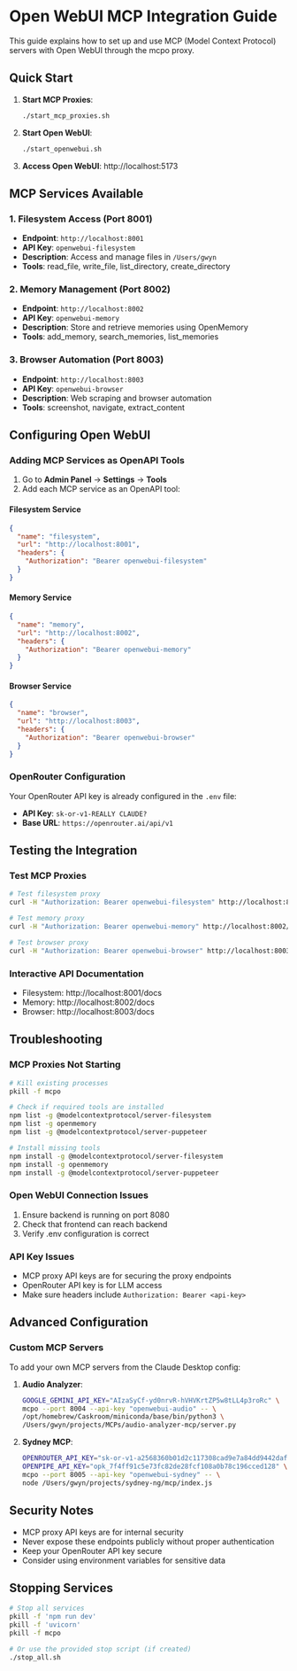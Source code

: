 # Open WebUI MCP Integration Guide

This guide explains how to set up and use MCP (Model Context Protocol) servers with Open WebUI through the mcpo proxy.

## Quick Start

1. **Start MCP Proxies**:
   ```bash
   ./start_mcp_proxies.sh
   ```

2. **Start Open WebUI**:
   ```bash
   ./start_openwebui.sh
   ```

3. **Access Open WebUI**: http://localhost:5173

## MCP Services Available

### 1. Filesystem Access (Port 8001)
- **Endpoint**: `http://localhost:8001`
- **API Key**: `openwebui-filesystem`
- **Description**: Access and manage files in `/Users/gwyn`
- **Tools**: read_file, write_file, list_directory, create_directory

### 2. Memory Management (Port 8002)
- **Endpoint**: `http://localhost:8002`
- **API Key**: `openwebui-memory`
- **Description**: Store and retrieve memories using OpenMemory
- **Tools**: add_memory, search_memories, list_memories

### 3. Browser Automation (Port 8003)
- **Endpoint**: `http://localhost:8003`
- **API Key**: `openwebui-browser`
- **Description**: Web scraping and browser automation
- **Tools**: screenshot, navigate, extract_content

## Configuring Open WebUI

### Adding MCP Services as OpenAPI Tools

1. Go to **Admin Panel** → **Settings** → **Tools**
2. Add each MCP service as an OpenAPI tool:

#### Filesystem Service
```json
{
  "name": "filesystem",
  "url": "http://localhost:8001",
  "headers": {
    "Authorization": "Bearer openwebui-filesystem"
  }
}
```

#### Memory Service
```json
{
  "name": "memory",
  "url": "http://localhost:8002",
  "headers": {
    "Authorization": "Bearer openwebui-memory"
  }
}
```

#### Browser Service
```json
{
  "name": "browser",
  "url": "http://localhost:8003",
  "headers": {
    "Authorization": "Bearer openwebui-browser"
  }
}
```

### OpenRouter Configuration

Your OpenRouter API key is already configured in the `.env` file:
- **API Key**: `sk-or-v1-REALLY CLAUDE?`
- **Base URL**: `https://openrouter.ai/api/v1`

## Testing the Integration

### Test MCP Proxies
```bash
# Test filesystem proxy
curl -H "Authorization: Bearer openwebui-filesystem" http://localhost:8001/docs

# Test memory proxy  
curl -H "Authorization: Bearer openwebui-memory" http://localhost:8002/docs

# Test browser proxy
curl -H "Authorization: Bearer openwebui-browser" http://localhost:8003/docs
```

### Interactive API Documentation
- Filesystem: http://localhost:8001/docs
- Memory: http://localhost:8002/docs
- Browser: http://localhost:8003/docs

## Troubleshooting

### MCP Proxies Not Starting
```bash
# Kill existing processes
pkill -f mcpo

# Check if required tools are installed
npm list -g @modelcontextprotocol/server-filesystem
npm list -g openmemory
npm list -g @modelcontextprotocol/server-puppeteer

# Install missing tools
npm install -g @modelcontextprotocol/server-filesystem
npm install -g openmemory  
npm install -g @modelcontextprotocol/server-puppeteer
```

### Open WebUI Connection Issues
1. Ensure backend is running on port 8080
2. Check that frontend can reach backend
3. Verify .env configuration is correct

### API Key Issues
- MCP proxy API keys are for securing the proxy endpoints
- OpenRouter API key is for LLM access
- Make sure headers include `Authorization: Bearer <api-key>`

## Advanced Configuration

### Custom MCP Servers
To add your own MCP servers from the Claude Desktop config:

1. **Audio Analyzer**:
   ```bash
   GOOGLE_GEMINI_API_KEY="AIzaSyCf-yd0nrvR-hVHVKrtZP5w8tLL4p3roRc" \
   mcpo --port 8004 --api-key "openwebui-audio" -- \
   /opt/homebrew/Caskroom/miniconda/base/bin/python3 \
   /Users/gwyn/projects/MCPs/audio-analyzer-mcp/server.py
   ```

2. **Sydney MCP**:
   ```bash
   OPENROUTER_API_KEY="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" \
   OPENPIPE_API_KEY="opk_7f4ff91c5e73fc82de28fcf108a0b78c196cced128" \
   mcpo --port 8005 --api-key "openwebui-sydney" -- \
   node /Users/gwyn/projects/sydney-ng/mcp/index.js
   ```

## Security Notes

- MCP proxy API keys are for internal security
- Never expose these endpoints publicly without proper authentication
- Keep your OpenRouter API key secure
- Consider using environment variables for sensitive data

## Stopping Services

```bash
# Stop all services
pkill -f 'npm run dev'
pkill -f 'uvicorn' 
pkill -f mcpo

# Or use the provided stop script (if created)
./stop_all.sh
```